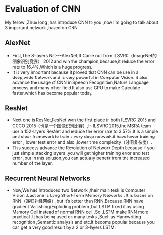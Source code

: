 # Evaluation of CNN
My fellow ,Zhuo long ,has introduce CNN to you ,now I’m going to talk about 3 important network ,based on CNN
## AlexNet
* First,The 8-layers Net---AlexNet,It Came out from ILSVRC（ImageNet的图像识别竞赛） 2012 and win the champion,because,it reduce the error rate to 16.4%,Which is a huge progress.
* It is very important because it proved that CNN can be use in a deep,wide Network and is very powerful in Computer Vision. it also advance the usage of CNN in Speech Recognition,Nature Language process and many other field.It also use GPU to make Calculate faster,which has become popular today.
## ResNet
* Next one is ResNet,ResNet won the first place in both ILSVRC 2015 and COCO 2015（也是一个图像识别比赛）,In ILSVRC 2015,the MSRA team use a 152-layers ResNet and reduce the error rate to 3.57%.It is a simple and clear framework to train a very deep network.it have lower training error , lower test error and also ,lower time complexity（时间复杂度）.
* This success advance the Revolution of Network Depth because if you just simple stacking layers ,you will get higher training error and test error ,but in this solution,you can actually benefit from the increased number of the layer. 

## Recurrent Neural Networks
* Now,We had Introduced two Network ,their main tesk is Computer Vision .Last one is Long Short-Term Memory Networks . It is based on RNN（递归神经网络）,but it’s better than RNN,Because RNN have gradient Vanishing/Exploding problem ,but LSTM fixed it by using Memory Cell instead of normal RNN cell .So ,LSTM make RNN more practical .It has being used on many tesks ,Such as Handwriting recognition ,Semantic analysis and etc.It become popular because you can get a very good result by a 2 or 3-layers LSTM.
